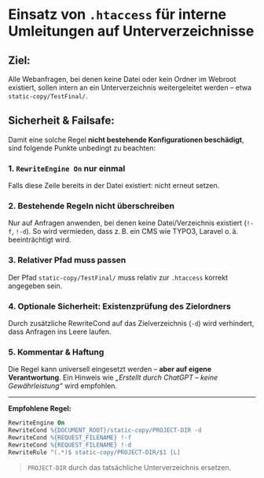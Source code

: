 <!-- 09.06.2025 21:56 – Zusammenfassung zur sicheren Verwendung von .htaccess-Umleitungen -->

# Einsatz von `.htaccess` für interne Umleitungen auf Unterverzeichnisse

## Ziel:
Alle Webanfragen, bei denen keine Datei oder kein Ordner im Webroot existiert, sollen intern an ein Unterverzeichnis weitergeleitet werden – etwa `static-copy/TestFinal/`.

## Sicherheit & Failsafe:
Damit eine solche Regel **nicht bestehende Konfigurationen beschädigt**, sind folgende Punkte unbedingt zu beachten:

### 1. `RewriteEngine On` nur einmal
Falls diese Zeile bereits in der Datei existiert: nicht erneut setzen.

### 2. Bestehende Regeln nicht überschreiben
Nur auf Anfragen anwenden, bei denen keine Datei/Verzeichnis existiert (`!-f`, `!-d`). So wird vermieden, dass z. B. ein CMS wie TYPO3, Laravel o. ä. beeinträchtigt wird.

### 3. Relativer Pfad muss passen
Der Pfad `static-copy/TestFinal/` muss relativ zur `.htaccess` korrekt angegeben sein.

### 4. Optionale Sicherheit: Existenzprüfung des Zielordners
Durch zusätzliche RewriteCond auf das Zielverzeichnis (`-d`) wird verhindert, dass Anfragen ins Leere laufen.

### 5. Kommentar & Haftung
Die Regel kann universell eingesetzt werden – **aber auf eigene Verantwortung**. Ein Hinweis wie *„Erstellt durch ChatGPT – keine Gewährleistung“* wird empfohlen.

---

**Empfohlene Regel:**

```apache
RewriteEngine On
RewriteCond %{DOCUMENT_ROOT}/static-copy/PROJECT-DIR -d
RewriteCond %{REQUEST_FILENAME} !-f
RewriteCond %{REQUEST_FILENAME} !-d
RewriteRule ^(.*)$ static-copy/PROJECT-DIR/$1 [L]
```

> `PROJECT-DIR` durch das tatsächliche Unterverzeichnis ersetzen.

<!-- 09.06.2025 21:56 – Ende der Zusammenfassung -->
